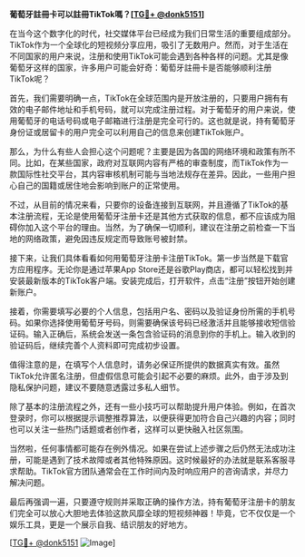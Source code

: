 **葡萄牙註冊卡可以註冊TikTok嗎？[[TG💪+ @donk5151](https://t.me/s/donk5151)]**

在当今这个数字化的时代，社交媒体平台已经成为我们日常生活的重要组成部分。TikTok作为一个全球化的短视频分享应用，吸引了无数用户。然而，对于生活在不同国家的用户来说，注册和使用TikTok可能会遇到各种各样的问题。尤其是像葡萄牙这样的国家，许多用户可能会好奇：葡萄牙註冊卡是否能够顺利注册TikTok呢？

首先，我们需要明确一点，TikTok在全球范围内是开放注册的，只要用户拥有有效的电子邮件地址和手机号码，就可以完成注册过程。对于葡萄牙的用户来说，使用葡萄牙的电话号码或电子邮箱进行注册是完全可行的。这也就是说，持有葡萄牙身份证或居留卡的用户完全可以利用自己的信息来创建TikTok账户。

那么，为什么有些人会担心这个问题呢？主要是因为各国的网络环境和政策有所不同。比如，在某些国家，政府对互联网内容有严格的审查制度，而TikTok作为一款国际性社交平台，其内容审核机制可能与当地法规存在差异。因此，一些用户担心自己的国籍或居住地会影响到账户的正常使用。

不过，从目前的情况来看，只要你的设备连接到互联网，并且遵循了TikTok的基本注册流程，无论是使用葡萄牙注册卡还是其他方式获取的信息，都不应该成为阻碍你加入这个平台的理由。当然，为了确保一切顺利，建议在注册之前检查一下当地的网络政策，避免因违反规定而导致账号被封禁。

接下来，让我们具体看看如何用葡萄牙注册卡注册TikTok。第一步当然是下载官方应用程序。无论你是通过苹果App Store还是谷歌Play商店，都可以轻松找到并安装最新版本的TikTok客户端。安装完成后，打开软件，点击“注册”按钮开始创建新账户。

接着，你需要填写必要的个人信息，包括用户名、密码以及验证身份所需的手机号码。如果你选择使用葡萄牙号码，则需要确保该号码已经激活并且能够接收短信验证码。输入正确后，系统会发送一条包含验证码的消息到你的手机上。输入收到的验证码后，继续完善个人资料即可完成初步设置。

值得注意的是，在填写个人信息时，请务必保证所提供的数据真实有效。虽然TikTok允许匿名注册，但虚假信息可能会引起不必要的麻烦。此外，由于涉及到隐私保护问题，建议不要随意透露过多私人细节。

除了基本的注册流程之外，还有一些小技巧可以帮助提升用户体验。例如，在首次登录时，你可以根据提示调整推荐算法，以便获得更加符合自己兴趣的内容；同时也可以关注一些热门话题或者创作者，这样可以更快融入社区氛围。

当然啦，任何事情都可能存在例外情况。如果在尝试上述步骤之后仍然无法成功注册，可能是遇到了技术故障或者其他特殊原因。这时候最好的办法就是联系客服寻求帮助。TikTok官方团队通常会在工作时间内及时响应用户的咨询请求，并尽力解决问题。

最后再强调一遍，只要遵守规则并采取正确的操作方法，持有葡萄牙注册卡的朋友们完全可以放心大胆地去体验这款风靡全球的短视频神器！毕竟，它不仅仅是一个娱乐工具，更是一个展示自我、结识朋友的好地方。

[[TG💪+ @donk5151](https://t.me/s/donk5151) ![Image](https://i.postimg.cc/rwNCRYN7/Snipaste-2025-04-30-17-27-05.png)]